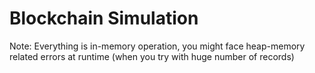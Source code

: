 # Blockchain Simulation

Note: Everything is in-memory operation, you might face heap-memory related errors at runtime (when you try with huge number of records)